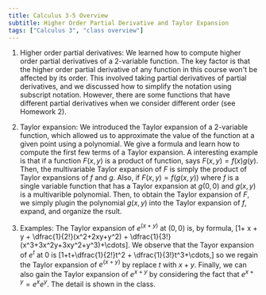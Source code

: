 ```yaml
---
title: Calculus 3-5 Overview
subtitle: Higher Order Partial Derivative and Taylor Expansion
tags: ["Calculus 3", "class overview"]
---
```

1. Higher order partial derivatives: We learned how to compute higher order partial derivatives of a 2-variable function. The key factor is that the higher order partial derivative of any function in this course won't be affected by its order. This involved taking partial derivatives of partial derivatives, and we discussed how to simplify the notation using subscript notation. However, there are some functions that have different partial derivatives when we consider different order (see Homework 2).

2. Taylor expansion: We introduced the Taylor expansion of a 2-variable function, which allowed us to approximate the value of the function at a given point using a polynomial. We give a formula and learn how to compute the first few terms of a Taylor expansion. A interesting example is that if a function $F(x,y)$ is a product of function, says $F(x,y)=f(x)g(y)$. Then, the multivariable Taylor expansion of $F$ is simply the product of Taylor expansions of $f$ and $g$. Also, if $F(x,y)= f(g(x,y))$ where $f$ is a single variable function that has a Taylor expansion at $g(0,0)$ and $g(x,y)$ is a multivarible polynomial. Then, to obtain the Taylor expansion of $F$, we simply plugin the polynomial $g(x,y)$ into the Taylor expansion of $f$, expand, and organize the rsult.  

3. Examples: The Taylor expansion of $e^{(x+y)}$ at $(0,0)$ is, by formula,
\[1+ x + y + \dfrac{1}{2!}(x^2+2xy+y^2) + \dfrac{1}{3!}(x^3+3x^2y+3xy^2+y^3)+\cdots\].
We observe that the Tayor expansion of $e^t$ at $0$ is
\[1+t+\dfrac{1}{2!}t^2 + \dfrac{1}{3!}t^3+\cdots,\]
so we regain the Taylor expansion of $e^{(x+y)}$ by replace $t$ with $x+y$. Finally, we can also gain the Taylor expansion of $e^{x+y}$ by considering the fact that $e^{x+y}=e^xe^y$. The detail is shown in the class.